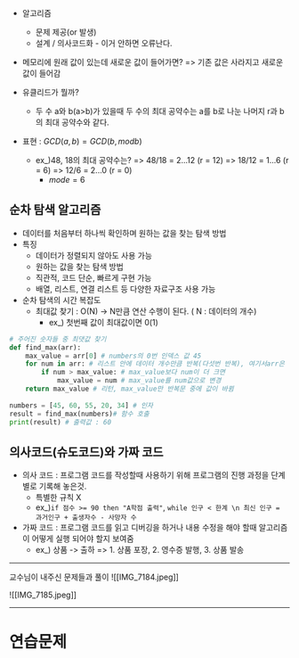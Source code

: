 - 알고리즘
	- 문제 제공(or 발생)
	- 설계 / 의사코드화 - 이거 안하면 오류난다.
- 메모리에 원래 값이 있는데 새로운 값이 들어가면?
	=> 기존 값은 사라지고 새로운 값이 들어감

- 유클리드가 뭘까?
	- 두 수 a와 b(a>b)가 있을때 두 수의 최대 공약수는 a를 b로 나눈 나머지 r과 b의 최대 공약수와 같다.
- 표현 : $GCD(a,b) = GCD(b, mod b)$
	- ex_)48, 18의 최대 공약수는?
		=> 48/18 = 2...12 (r = 12)
		=> 18/12 = 1...6 (r = 6)
		=> 12/6 = 2...0 (r = 0)
		- $mode = 6$

## 순차 탐색 알고리즘
- 데이터를 처음부터 하나씩 확인하며 원하는 값을 찾는 탐색 방법
- 특징
	- 데이터가 정렬되지 않아도 사용 가능
	- 원하는 값을 찾는 탐색 방법
	- 직관적, 코드 단순, 빠르게 구현 가능
	- 배열, 리스트, 연결 리스트 등 다양한 자료구조 사용 가능
- 순차 탐색의 시간 복잡도
	- 최대값 찾기 : O(N) -> N만큼 연산 수행이 된다. ( N : 데이터의 개수)
		- ex_) 첫번째 값이 최대값이면 0(1)

```python
# 주어진 숫자들 중 최댓값 찾기
def find_max(arr):
	max_value = arr[0] # numbers의 0번 인덱스 값 45
	for num in arr: # 리스트 안에 데이터 개수만큼 반복(다섯번 반복), 여기서arr은 원본 리스트 전체를 가리킴
		if num > max_value: # max_value보다 num이 더 크면 
			max_value = num # max_value를 num값으로 변경
	return max_value # 리턴, max_value만 반복문 중에 값이 바뀜
	
numbers = [45, 60, 55, 20, 34] # 인자
result = find_max(numbers)# 함수 호출
print(result) # 출력값 : 60
```

## 의사코드(슈도코드)와 가짜 코드
- 의사 코드 : 프로그램 코드를 작성할때 사용하기 위해 프로그램의 진행 과정을 단계별로 기록해 놓은것.
	- 특별한 규칙 X
	- ex_)`if 점수 >= 90 then "A학점 출력"`, 
	  `while 인구 < 한계 \n 최신 인구 = 과거인구 + 출생자수 - 사망자 수`
- 가짜 코드 : 프로그램 코드를 읽고 디버깅을 하거나 내용 수정을 해야 할때 알고리즘이 어떻게 실행 되어야 할지 보여줌
	- ex_) 상품 -> 출하
	  => 1. 상품 포장, 2. 영수증 발행, 3. 상품 발송
---
교수님이 내주신 문제들과 풀이
![[IMG_7184.jpeg]]

![[IMG_7185.jpeg]]

---

# 연습문제

